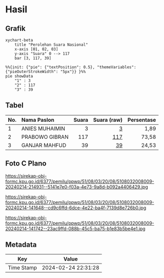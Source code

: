 # Hasil

## Grafik

```mermaid
xychart-beta
    title "Perolehan Suara Nasional"
    x-axis [01, 02, 03]
    y-axis "Suara" 0 --> 117
    bar [3, 117, 39]
```

```mermaid
%%{init: {"pie": {"textPosition": 0.5}, "themeVariables": {"pieOuterStrokeWidth": "5px"}} }%%
pie showData
    "1" : 3
    "2" : 117
    "3" : 39
```

## Tabel

| No. | Nama Paslon    | Suara | Suara (raw) | Persentase |
|:--- |:-------------- | -----:| -----------:| ----------:|
| 1   | ANIES MUHAIMIN | 3     | [3][p-1]    | 1,89       |
| 2   | PRABOWO GIBRAN | 117   | [117][p-2]  | 73,58      |
| 3   | GANJAR MAHFUD  | 39    | [39][p-3]   | 24,53      |


[p-1]: https://github.com/gigit-pemilu/pemilu-2024/blob/main/pilpres/hitung-suara/sub/51-bali/sub/08-buleleng/sub/03-busungbiu/sub/2008-tinggarsari/sub/009-tps/sub/paslon-1.txt
[p-2]: https://github.com/gigit-pemilu/pemilu-2024/blob/main/pilpres/hitung-suara/sub/51-bali/sub/08-buleleng/sub/03-busungbiu/sub/2008-tinggarsari/sub/009-tps/sub/paslon-2.txt
[p-3]: https://github.com/gigit-pemilu/pemilu-2024/blob/main/pilpres/hitung-suara/sub/51-bali/sub/08-buleleng/sub/03-busungbiu/sub/2008-tinggarsari/sub/009-tps/sub/paslon-3.txt

## Foto C Plano

https://sirekap-obj-formc.kpu.go.id/6377/pemilu/ppwp/51/08/03/20/08/5108032008009-20240214-214931--5141e7e0-f03a-4e73-9a8d-b092a4406429.jpg

https://sirekap-obj-formc.kpu.go.id/6377/pemilu/ppwp/51/08/03/20/08/5108032008009-20240214-141648--cd9c6ffd-6dce-4e22-ba4f-7139d8e726b0.jpg

https://sirekap-obj-formc.kpu.go.id/6377/pemilu/ppwp/51/08/03/20/08/5108032008009-20240214-141742--23ac9ffd-088b-45c5-ba75-b1e83b5be4e1.jpg


## Metadata

| Key        | Value               |
| ---------- | ------------------- |
| Time Stamp | 2024-02-24 22:31:28 |



